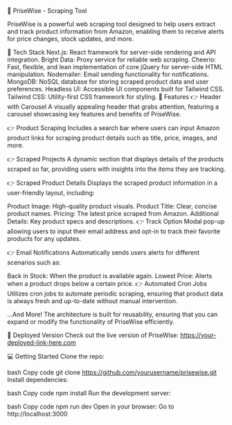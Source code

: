 🛒 PriseWise - Scraping Tool

PriseWise is a powerful web scraping tool designed to help users extract and track product information from Amazon, enabling them to receive alerts for price changes, stock updates, and more.

🚀 Tech Stack
Next.js: React framework for server-side rendering and API integration.
Bright Data: Proxy service for reliable web scraping.
Cheerio: Fast, flexible, and lean implementation of core jQuery for server-side HTML manipulation.
Nodemailer: Email sending functionality for notifications.
MongoDB: NoSQL database for storing scraped product data and user preferences.
Headless UI: Accessible UI components built for Tailwind CSS.
Tailwind CSS: Utility-first CSS framework for styling.
🔋 Features
👉 Header with Carousel
A visually appealing header that grabs attention, featuring a carousel showcasing key features and benefits of PriseWise.

👉 Product Scraping
Includes a search bar where users can input Amazon product links for scraping product details such as title, price, images, and more.

👉 Scraped Projects
A dynamic section that displays details of the products scraped so far, providing users with insights into the items they are tracking.

👉 Scraped Product Details
Displays the scraped product information in a user-friendly layout, including:

Product Image: High-quality product visuals.
Product Title: Clear, concise product names.
Pricing: The latest price scraped from Amazon.
Additional Details: Key product specs and descriptions.
👉 Track Option
Modal pop-up allowing users to input their email address and opt-in to track their favorite products for any updates.

👉 Email Notifications
Automatically sends users alerts for different scenarios such as:

Back in Stock: When the product is available again.
Lowest Price: Alerts when a product drops below a certain price.
👉 Automated Cron Jobs
Utilizes cron jobs to automate periodic scraping, ensuring that product data is always fresh and up-to-date without manual intervention.

...And More!
The architecture is built for reusability, ensuring that you can expand or modify the functionality of PriseWise efficiently.

📡 Deployed Version
Check out the live version of PriseWise: https://your-deployed-link-here.com

💻 Getting Started
Clone the repo:

bash
Copy code
git clone https://github.com/yourusername/prisewise.git
Install dependencies:

bash
Copy code
npm install
Run the development server:

bash
Copy code
npm run dev
Open in your browser:
Go to http://localhost:3000
